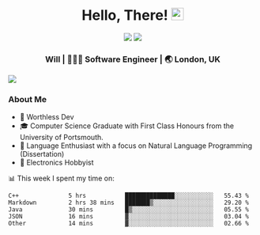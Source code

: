 <div align="center">
  <h1> Hello, There! <img src="https://media.giphy.com/media/hvRJCLFzcasrR4ia7z/giphy.gif" width="25px"></h1>
</div>

<p align="center">
    <a href="https://linkedin.com/in/willgreen98" alt="LinkedIn">
	    <img src="https://img.shields.io/badge/-LinkedIn-0e76a8?style=flat-square&logo=Linkedin&logoColor=white"/></a>
    <a href="https://twitter.com/Will_Green98" alt="Tweeter">
        <img src="https://img.shields.io/badge/-Twitter-00acee?style=flat-square&logo=Twitter&logoColor=white"/></a>
</p>

<div align="center">
	<h3> Will | 👨🏻‍💻 Software Engineer | 🌏 London, UK </h3>
</div>

![](https://visitor-badge.glitch.me/badge?page_id=willgreen98.visitor-badge)

### About Me

- 🥰 Worthless Dev
- 🎓 Computer Science Graduate with First Class Honours from the University of Portsmouth.
- 📖 Language Enthusiast with a focus on Natural Language Programming (Dissertation)
- 🤖 Electronics Hobbyist

📊 This week I spent my time on:
<!--START_SECTION:waka-->

```text
C++              5 hrs           ██████████████░░░░░░░░░░░   55.43 %
Markdown         2 hrs 38 mins   ███████▒░░░░░░░░░░░░░░░░░   29.20 %
Java             30 mins         █▒░░░░░░░░░░░░░░░░░░░░░░░   05.55 %
JSON             16 mins         ▓░░░░░░░░░░░░░░░░░░░░░░░░   03.04 %
Other            14 mins         ▓░░░░░░░░░░░░░░░░░░░░░░░░   02.66 %
```

<!--END_SECTION:waka-->
